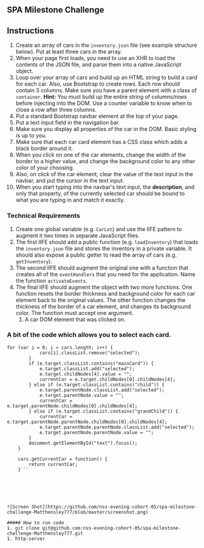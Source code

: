 
## SPA Milestone Challenge 

## Instructions



1. Create an array of cars in the `inventory.json` file (see example structure below). Put at least three cars in the array.
1. When your page first loads, you need to use an XHR to load the contents of the JSON file, and parse them into a native JavaScript object.
1. Loop over your array of cars and build up an HTML string to build a card for each car. Also, use Bootstrap to create rows. Each row should contain 3 columns. Make sure you have a parent element with a class of `container`. __Hint:__ You must build up the entire string of columns/rows before injecting into the DOM. Use a counter variable to know when to close a row after three columns.
1. Put a standard Bootstrap navbar element at the top of your page.
1. Put a text input field in the navigation bar.
1. Make sure you display all properties of the car in the DOM. Basic styling is up to you.
1. Make sure that each car card element has a CSS class which adds a black border around it.
1. When you click on one of the car elements, change the width of the border to a higher value, and change the background color to any other color of your choosing.
1. Also, on click of the car element, clear the value of the text input in the navbar, and put the cursor in the text input.
1. When you start typing into the navbar's text input, the **description**, and only that property, of the currently selected car should be bound to what you are typing in and match it exactly.

### Technical Requirements

1. Create one global variable (e.g. `CarLot`) and use the IIFE pattern to augment it two times in separate JavaScript files.
1. The first IIFE should add a public function (e.g. `loadInventory`) that loads the `inventory.json` file and stores the inventory in a private variable. It should also expose a public getter to read the array of cars (e.g. `getInventory`).
1. The second IIFE should augment the original one with a function that creates all of the `eventHandlers` that you need for the application. Name the function `activateEvents`.
1. The final IIFE should augment the object with two more functions. One function resets the border thickness and background color for each car element back to the original values. The other function changes the thickness of the border of a car element, and changes its background color. The function must accept one argument.
    1. A car DOM element that was clicked on.

### A bit of the code which allows you to select each card.

```
for (var i = 0; i < cars.length; i++) {
            cars[i].classList.remove("selected");
        }
        if (e.target.classList.contains("mainCard")) {
            e.target.classList.add("selected");
            e.target.childNodes[4].value = "";
            currentCar = e.target.childNodes[0].childNodes[4];
        } else if (e.target.classList.contains("child")) {
            e.target.parentNode.classList.add("selected");
            e.target.parentNode.value = "";
            currentCar = e.target.parentNode.childNodes[0].childNodes[4];
        } else if (e.target.classList.contains("grandChild")) {
            currentCar = e.target.parentNode.parentNode.childNodes[0].childNodes[4];
            e.target.parentNode.parentNode.classList.add("selected");
            e.target.parentNode.parentNode.value = "";
        }
        document.getElementById("text").focus();
    }

    cars.getCurrentCar = function() {
        return currentCar;
    }```
    





![Screen Shot](https://github.com/nss-evening-cohort-05/spa-milestone-challenge-Matthensley777/blob/master/screenshot.png)

##### How to run code
1. git clone git@github.com:nss-evening-cohort-05/spa-milestone-challenge-Matthensley777.git
1. http-server
